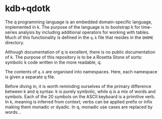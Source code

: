# kdb+qdotk
The q programming language is an embedded domain-specific language, implemented in k. The purpose of the language is to bootstrap k for time-series analysis by including additional operators for working with tables. Much of this functionality is defined in the `q.k` file that resides in the `QHOME` directory. 

Although documentation of q is excellent, there is no public documentation of k. The purpose of this repository is to be a Rosetta Stone of sorts: symbolic k code written in the more readable, q.

The contents of `q.k` are organised into namespaces. Here, each namespace is given a separate q file.

Before diving in, it is worth reminding ourselves of the primary difference between k and q syntax: k is purely symbolic, while q is a mix of words and symbols. Each of the 20 symbols on the ASCII keyboard is a primitive verb. In k, meaning is inferred from context; verbs can be applied prefix or infix making them monadic or dyadic. In q, monadic use cases are replaced by words...
